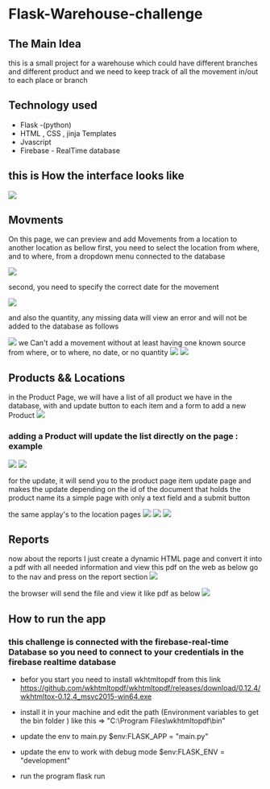 ﻿# Flask-Warehouse-challenge
 
 ## The Main Idea 
this is a small project for a warehouse which could have different branches and different product and we need to keep track of all the movement in/out to each place or branch 

 ## Technology used 
 - Flask -(python)
 - HTML , CSS , jinja Templates 
 - Jvascript
 - Firebase - RealTime database 


## this is How the interface looks like 

![](imges/1.PNG)
##  Movments
On this page, we can preview and add Movements from a location to another location as bellow 
first, you need to select the location from where, and to where, from a dropdown menu connected to the database 

![](imges/2.png)

second, you need to specify the correct date for the movement

![](imges/5.png)

and also the quantity, any missing data will view an error and will not be added to the database as follows

![](imges/7.png)
we Can't add a movement without at least having one known source from where, or to where, no date, or no quantity 
![](imges/8.png)
![](imges/6.png)
##  Products &&  Locations
in the Product Page, we will have a list of all product we have in the database, with and update button to each item and a form to add a new Product 
![](imges/13.png)
### adding a Product will update the list directly on the page : example
![](imges/14.png)
![](imges/15.png)

for the update, it will send you to the product page item update page and makes the update depending on the id of the document that holds the product name its a simple page with only a text field and a submit button

the same applay's to the location pages 
![](imges/10.png)
![](imges/11.png)
![](imges/12.png)

## Reports
now about the reports I just create a dynamic HTML page and convert it into a pdf with all needed information and view this pdf on the web as below
go to the nav and press on the report section 
![](imges/9.png)

the browser will send the file and view it like pdf as below
![](imges/17.png)

## How to run the app 

 ### this challenge is connected with the firebase-real-time Database so you need to connect to your credentials in the firebase realtime database 

- befor you start you need to install wkhtmltopdf from this link 
  https://github.com/wkhtmltopdf/wkhtmltopdf/releases/download/0.12.4/wkhtmltox-0.12.4_msvc2015-win64.exe

- install it in your machine and edit the path (Environment variables to get the bin folder )
  like this => "C:\Program Files\wkhtmltopdf\bin"

- update the env to  main.py 
  $env:FLASK_APP = "main.py"

- update the env to work with debug mode
  $env:FLASK_ENV = "development"

- run the program 
  flask run
